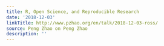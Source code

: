 ```yaml
---
title: R, Open Science, and Reproducible Research
date: '2018-12-03'
linkTitle: http://www.pzhao.org/en/talk/2018-12-03-ross/
source: Peng Zhao on Peng Zhao
description: ''
---
```

